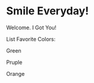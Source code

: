 # Smile Everyday!
  
  Welcome.
   I Got You!
   
   
   
   List Favorite Colors:
   
   Green
   
   Pruple
   
   Orange
   
   
   
   
  
      
